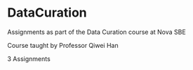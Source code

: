 # DataCuration
Assignments as part of the Data Curation course at Nova SBE

Course taught by Professor Qiwei Han

3 Assignments
